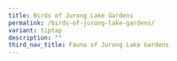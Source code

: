 ```yaml
---
title: Birds of Jurong Lake Gardens
permalink: /birds-of-jurong-lake-gardens/
variant: tiptap
description: ""
third_nav_title: Fauna of Jurong Lake Gardens
---
```

